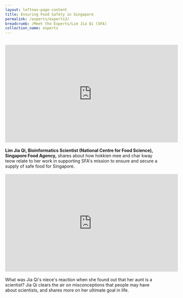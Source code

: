 ```yaml
---
layout: leftnav-page-content
title: Ensuring Food Safety in Singapore
permalink: /experts/experts3/
breadcrumb: /Meet the Experts/Lim Jia Qi (SFA)
collection_name: experts
---
```


<br>
<div class="bp-youtube">
<iframe width="560" height="315" src="https://www.youtube.com/embed/yIxCmpPZ1HE" frameborder="0" allow="accelerometer; autoplay; clipboard-write; encrypted-media; gyroscope; picture-in-picture" allowfullscreen></iframe>
</div>
<br>
<b>Lim Jia Qi, Bioinformatics Scientist (National Centre for Food Science), Singapore Food Agency,</b> shares about how hokkien mee and char kway teow relate to her work in supporting SFA's mission to ensure and secure a supply of safe food for Singapore.
<br>
<br>
<div class="bp-youtube">
<iframe width="560" height="315" src="https://www.youtube.com/embed/Y_Q-hgZFpak" frameborder="0" allow="accelerometer; autoplay; clipboard-write; encrypted-media; gyroscope; picture-in-picture" allowfullscreen></iframe>
</div>
<br>
What was Jia Qi's niece's reaction when she found out that her aunt is a scientist? Jia Qi clears the air on misconceptions that people may have about scientists, and shares more on her ultimate goal in life.


